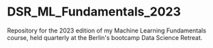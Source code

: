 # DSR_ML_Fundamentals_2023
Repository for the 2023 edition of my Machine Learning Fundamentals course, held quarterly at the Berlin's bootcamp Data Science Retreat.

